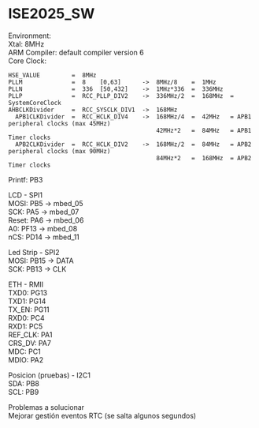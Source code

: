 # ISE2025_SW  
  
  
Environment:  
    Xtal: 8MHz  
    ARM Compiler: default compiler version 6  
    Core Clock:
  
    HSE_VALUE         =  8MHz  
	PLLM              =  8    [0,63]      ->  8MHz/8    =  1MHz  
	PLLN              =  336  [50,432]    ->  1MHz*336  =  336MHz  
	PLLP              =  RCC_PLLP_DIV2    ->  336MHz/2  =  168MHz  = SystemCoreClock  
	AHBCLKDivider     =  RCC_SYSCLK_DIV1  ->  168MHz  
      APB1CLKDivider  =  RCC_HCLK_DIV4    ->  168MHz/4  =  42MHz   = APB1 peripheral clocks (max 45MHz)  
                                              42MHz*2   =  84MHz   = APB1 Timer clocks  
      APB2CLKDivider  =  RCC_HCLK_DIV2    ->  168MHz/2  =  84MHz   = APB2 peripheral clocks (max 90MHz)  
                                              84MHz*2   =  168MHz  = APB2 Timer clocks  
  
Printf:         PB3  
  
LCD - SPI1  
    MOSI:       PB5  ->  mbed_05  
    SCK:        PA5  ->  mbed_07  
    Reset:      PA6  ->  mbed_06  
    A0:         PF13 ->  mbed_08  
    nCS:        PD14 ->  mbed_11  
  
Led Strip - SPI2  
    MOSI:       PB15 ->  DATA  
    SCK:        PB13 ->  CLK  
  
ETH - RMII  
    TXD0:       PG13  
    TXD1:       PG14  
    TX_EN:      PG11  
    RXD0:       PC4  
    RXD1:       PC5  
    REF_CLK:    PA1  
    CRS_DV:     PA7  
    MDC:        PC1  
    MDIO:       PA2  
  
Posicion (pruebas) - I2C1  
    SDA:        PB8  
    SCL:        PB9  
  
Problemas a solucionar  
    Mejorar gestión eventos RTC (se salta algunos segundos)  